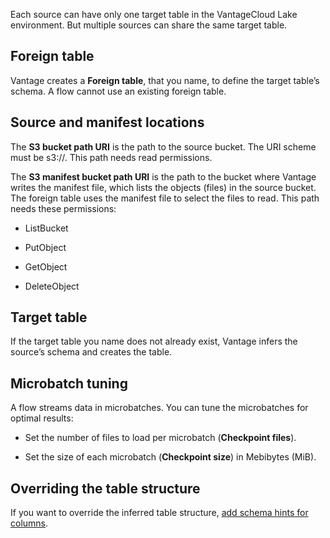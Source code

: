 
Each source can have only one target table in the VantageCloud Lake environment. But multiple sources can share the same target table.

## Foreign table


Vantage creates a **Foreign table**, that you name, to define the target table’s schema. A flow cannot use an existing foreign table.

## Source and manifest locations


The **S3 bucket path URI** is the path to the source bucket. The URI scheme must be s3://. This path needs read permissions.

The **S3 manifest bucket path URI** is the path to the bucket where Vantage writes the manifest file, which lists the objects (files) in the source bucket. The foreign table uses the manifest file to select the files to read. This path needs these permissions:

-   ListBucket

-   PutObject

-   GetObject

-   DeleteObject


## Target table


If the target table you name does not already exist, Vantage infers the source’s schema and creates the table.

## Microbatch tuning


A flow streams data in microbatches. You can tune the microbatches for optimal results:

-   Set the number of files to load per microbatch (**Checkpoint files**).


-   Set the size of each microbatch (**Checkpoint size**) in Mebibytes (MiB).


## Overriding the table structure


If you want to override the inferred table structure, [add schema hints for columns](nvd1691713935683.md).

